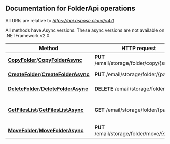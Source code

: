 
## Documentation for FolderApi operations

All URIs are relative to *https://api.aspose.cloud/v4.0*

All methods have Async versions. These async versions are not available on .NETFramework v2.0.

Method | HTTP request | Description
------------- | ------------- | -------------
[**CopyFolder**](FolderApi.md#CopyFolder)/[**CopyFolderAsync**](FolderApi.md#CopyFolderAsync)| **PUT** /email/storage/folder/copy/{srcPath}| Copy folder
[**CreateFolder**](FolderApi.md#CreateFolder)/[**CreateFolderAsync**](FolderApi.md#CreateFolderAsync)| **PUT** /email/storage/folder/{path}| Create the folder
[**DeleteFolder**](FolderApi.md#DeleteFolder)/[**DeleteFolderAsync**](FolderApi.md#DeleteFolderAsync)| **DELETE** /email/storage/folder/{path}| Delete folder
[**GetFilesList**](FolderApi.md#GetFilesList)/[**GetFilesListAsync**](FolderApi.md#GetFilesListAsync)| **GET** /email/storage/folder/{path}| Get all files and folders within a folder
[**MoveFolder**](FolderApi.md#MoveFolder)/[**MoveFolderAsync**](FolderApi.md#MoveFolderAsync)| **PUT** /email/storage/folder/move/{srcPath}| Move folder




